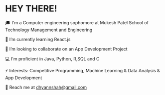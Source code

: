 # HEY THERE!

🎓 I'm a Computer engineering sophomore at Mukesh Patel School of Technology Management and Engineering

🌱 I’m currently learning React.js

👯 I’m looking to collaborate on an App Development Project

💻 I'm proficient in Java, Python, R,SQL and C

⚡ Interests: Competitive Programming, Machine Learning & Data Analysis & App Development

💬 Reach me at dhyannshah@gmail.com
